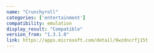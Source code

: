 ```yaml
---
name: "Crunchyroll"
categories: ['entertainment']
compatibility: emulation
display_result: "Compatible"
version_from: "1.3.1.0"
link: https://apps.microsoft.com/detail/9wzdncrfj15t
---
```


